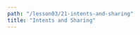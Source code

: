 ```yaml
---
path: "/lesson03/21-intents-and-sharing"
title: "Intents and Sharing"
---
```


<youtube id="X9ViuCGUyLc"></youtube>
